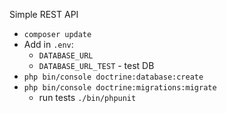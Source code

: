 Simple REST API
* `composer update`  
* Add in `.env`:
    * `DATABASE_URL`
    * `DATABASE_URL_TEST` - test DB
* `php bin/console doctrine:database:create`
* `php bin/console doctrine:migrations:migrate`
    * run tests `./bin/phpunit`




